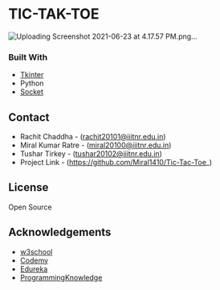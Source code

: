 # TIC-TAK-TOE

![Uploading Screenshot 2021-06-23 at 4.17.57 PM.png…]()

### Built With

* [Tkinter](https://docs.python.org/3/library/tkinter.html)
* Python
* [Socket](https://docs.python.org/3/library/socket.html)

## Contact
* Rachit Chaddha - (rachit20101@iiitnr.edu.in) 
* Miral Kumar Ratre - (miral20100@iiitnr.edu.in) 
* Tushar Tirkey - (tushar20102@iiitnr.edu.in) 
* Project Link - (https://github.com/Miral1410/Tic-Tac-Toe_)

## License
Open Source


## Acknowledgements
* [w3school](https://www.w3schools.com/python/python_intro.asp)
* [Codemy](https://codemy.com/)
* [Edureka](https://www.youtube.com/watch?v=VMP1oQOxfM0&t=414s)
* [ProgrammingKnowledge](https://www.youtube.com/user/ProgrammingKnowledge)
